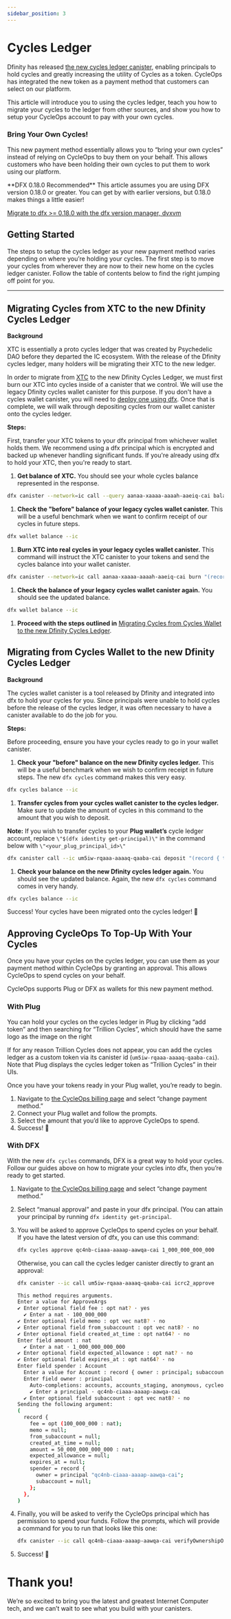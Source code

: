 ```yaml
---
sidebar_position: 3
---
```


# Cycles Ledger

Dfinity has released [the new cycles ledger canister](https://forum.dfinity.org/t/improving-the-cycle-management-experience/19895), enabling principals to hold cycles and greatly increasing the utility of Cycles as a token. CycleOps has integrated the new token as a payment method that customers can select on our platform.

This article will introduce you to using the cycles ledger, teach you how to migrate your cycles to the ledger from other sources, and show you how to setup your CycleOps account to pay with your own cycles.

### **Bring Your Own Cycles!**

This new payment method essentially allows you to “bring your own cycles” instead of relying on CycleOps to buy them on your behalf. This allows customers who have been holding their own cycles to put them to work using our platform.

<aside>
**DFX 0.18.0 Recommended**
This article assumes you are using DFX version 0.18.0 or greater. You can get by with earlier versions, but 0.18.0 makes things a little easier!

[Migrate to dfx >= 0.18.0 with the dfx version manager, dvxvm](https://forum.dfinity.org/t/the-dfx-version-manager-dfxvm-version-1-0-0-is-released/27720)

</aside>

## Getting Started

The steps to setup the cycles ledger as your new payment method varies depending on where you’re holding your cycles. The first step is to move your cycles from wherever they are now to their new home on the cycles ledger canister. Follow the table of contents below to find the right jumping off point for you.

---

## Migrating Cycles from XTC to the new Dfinity Cycles Ledger

**Background**

XTC is essentially a proto cycles ledger that was created by Psychedelic DAO before they departed the IC ecosystem. With the release of the Dfinity cycles ledger, many holders will be migrating their XTC to the new ledger.

In order to migrate from [XTC](https://dank.ooo/xtc/) to the new Dfinity Cycles Ledger, we must first burn our XTC into cycles inside of a canister that we control. We will use the legacy Dfinity cycles wallet canister for this purpose. If you don't have a cycles wallet canister, you will need to [deploy one using dfx](https://internetcomputer.org/docs/current/developer-docs/getting-started/cycles/cycles-wallet/#creating-a-cycles-wallet-on-the-mainnet). Once that is complete, we will walk through depositing cycles from our wallet canister onto the cycles ledger.

**Steps:**

First, transfer your XTC tokens to your dfx principal from whichever wallet holds them. We recommend using a dfx principal which is encrypted and backed up whenever handling significant funds. If you're already using dfx to hold your XTC, then you're ready to start.

1. **Get balance of XTC.** You should see your whole cycles balance represented in the response.

```bash
dfx canister --network=ic call --query aanaa-xaaaa-aaaah-aaeiq-cai balanceOf "(principal \"$(dfx identity get-principal)\")"
```

1. **Check the "before" balance of your legacy cycles wallet canister.** This will be a useful benchmark when we want to confirm receipt of our cycles in future steps.

```bash
dfx wallet balance --ic
```

1. **Burn XTC into real cycles in your legacy cycles wallet canister.** This command will instruct the XTC canister to your tokens and send the cycles balance into your wallet canister.

```bash
dfx canister --network=ic call aanaa-xaaaa-aaaah-aaeiq-cai burn "(record { canister_id= principal \"$(dfx identity get-wallet --ic)\"; amount= (1_000_000_000_000:nat64)})"
```

1. **Check the balance of your legacy cycles wallet canister again.** You should see the updated balance.

```bash
dfx wallet balance --ic
```

1. **Proceed with the steps outlined in** [Migrating Cycles from Cycles Wallet to the new Dfinity Cycles Ledger](#migrating-from-cycles-wallet-to-the-new-dfinity-cycles-ledger).

## Migrating from Cycles Wallet to the new Dfinity Cycles Ledger

**Background**

The cycles wallet canister is a tool released by Dfinity and integrated into dfx to hold your cycles for you. Since principals were unable to hold cycles before the release of the cycles ledger, it was often necessary to have a canister available to do the job for you.

**Steps:**

Before proceeding, ensure you have your cycles ready to go in your wallet canister.

1. **Check your "before" balance on the new Dfinity cycles ledger.** This will be a useful benchmark when we wish to confirm receipt in future steps. The new `dfx cycles` command makes this very easy.

```bash
dfx cycles balance --ic
```

1. **Transfer cycles from your cycles wallet canister to the cycles ledger.** Make sure to update the amount of cycles in this command to the amount that you wish to deposit.

**Note:** If you wish to transfer cycles to your **Plug wallet’s** cycle ledger account, replace `\"$(dfx identity get-principal)\"` in the command below with `\"<your_plug_principal_id>\"`

```bash
dfx canister call --ic um5iw-rqaaa-aaaaq-qaaba-cai deposit "(record { to = record { owner = principal \"$(dfx identity get-principal)\"} })" --with-cycles 1_000_000_000_000 --wallet $(dfx identity get-wallet --ic)
```

1. **Check your balance on the new Dfinity cycles ledger again.** You should see the updated balance. Again, the new `dfx cycles` command comes in very handy.

```bash
dfx cycles balance --ic
```

Success! Your cycles have been migrated onto the cycles ledger! 🎉

## Approving CycleOps To Top-Up With Your Cycles

Once you have your cycles on the cycles ledger, you can use them as your payment method within CycleOps by granting an approval. This allows CycleOps to spend cycles on your behalf.

CycleOps supports Plug or DFX as wallets for this new payment method.

### With Plug

You can hold your cycles on the cycles ledger in Plug by clicking “add token” and then searching for “Trillion Cycles”, which should have the same logo as the image on the right

If for any reason Trillion Cycles does not appear, you can add the cycles ledger as a custom token via its canister id (`um5iw-rqaaa-aaaaq-qaaba-cai`). Note that Plug displays the cycles ledger token as “Trillion Cycles” in their UIs.

Once you have your tokens ready in your Plug wallet, you’re ready to begin.

1. Navigate to [the CycleOps billing page](https://cycleops.dev/app/personal/billing/payment-method) and select “change payment method.”
2. Connect your Plug wallet and follow the prompts.
3. Select the amount that you’d like to approve CycleOps to spend.
4. Success! 🎉

### With DFX

With the new `dfx cycles` commands, DFX is a great way to hold your cycles. Follow our guides above on how to migrate your cycles into dfx, then you’re ready to get started.

1. Navigate to [the CycleOps billing page](https://cycleops.dev/app/personal/billing/payment-method) and select “change payment method.”
2. Select “manual approval” and paste in your dfx principal. (You can attain your principal by running `dfx identity get-principal`.
3. You will be asked to approve CycleOps to spend cycles on your behalf. If you have the latest version of dfx, you can use this command:

   ```bash
   dfx cycles approve qc4nb-ciaaa-aaaap-aawqa-cai 1_000_000_000_000
   ```

   Otherwise, you can call the cycles ledger canister directly to grant an approval:

   ```bash
   dfx canister --ic call um5iw-rqaaa-aaaaq-qaaba-cai icrc2_approve

   This method requires arguments.
   Enter a value for ApproveArgs
   ✔ Enter optional field fee : opt nat? · yes
     ✔ Enter a nat · 100_000_000
   ✔ Enter optional field memo : opt vec nat8? · no
   ✔ Enter optional field from_subaccount : opt vec nat8? · no
   ✔ Enter optional field created_at_time : opt nat64? · no
   Enter field amount : nat
     ✔ Enter a nat · 1_000_000_000_000
   ✔ Enter optional field expected_allowance : opt nat? · no
   ✔ Enter optional field expires_at : opt nat64? · no
   Enter field spender : Account
     Enter a value for Account : record { owner : principal; subaccount : opt vec nat8 }
     Enter field owner : principal
       Auto-completions: accounts, accounts_staging, anonymous, cycleops, cycleops_aws_notification_poller, cycleops_staging, cycles_ledger, default, mock-client, nns-cycles-minting, nns-genesis-token, nns-governance, nns-ledger, nns-lifeline, nns-registry, nns-root, nns-sns-wasm, nnstest, topup_timer, transaction_history
       ✔ Enter a principal · qc4nb-ciaaa-aaaap-aawqa-cai
     ✔ Enter optional field subaccount : opt vec nat8? · no
   Sending the following argument:
   (
     record {
       fee = opt (100_000_000 : nat);
       memo = null;
       from_subaccount = null;
       created_at_time = null;
       amount = 50_000_000_000_000 : nat;
       expected_allowance = null;
       expires_at = null;
       spender = record {
         owner = principal "qc4nb-ciaaa-aaaap-aawqa-cai";
         subaccount = null;
       };
     },
   )
   ```

4. Finally, you will be asked to verify the CycleOps principal which has permission to spend your funds. Follow the prompts, which will provide a command for you to run that looks like this one:

   ```bash
   dfx canister --ic call qc4nb-ciaaa-aaaap-aawqa-cai verifyOwnershipOfCycleLedgerPrincipal '(record { cycleOpsCustomerPrincipal = principal "YOUR_CYCLEOPS_PRINCIPAL" })'
   ```

5. Success! 🎉

# Thank you!

We’re so excited to bring you the latest and greatest Internet Computer tech, and we can’t wait to see what you build with your canisters.
